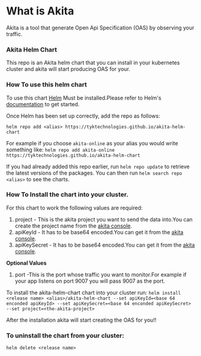 # What is Akita 

Akita is a tool that generate Open Api Specification (OAS) by observing your traffic.

### Akita Helm Chart

This repo is an Akita helm chart that you can install in your kubernetes cluster and akita will start producing OAS for your.

### How To use this helm chart

 To use this chart [Helm](https://helm.sh) Must be installed.Please refer to
 Helm's [documentation](https://helm.sh/docs) to get started.

Once Helm has been set up correctly, add the repo as follows:

`helm repo add <alias> https://tyktechnologies.github.io/akita-helm-chart`

For example if you choose `akita-online` as your alias you would write something like:
`helm repo add akita-online https://tyktechnologies.github.io/akita-helm-chart`

If you had already added this repo earlier, run `helm repo update` to retrieve
 the latest versions of the packages.  You can then run `helm search repo
 <alias>` to see the charts.

### How To Install the chart into your cluster.
For this chart to work the following values are required:
1. project - This is the akita project you want to send the data into.You can create the project name from the [akita console](https://app.akita.software/). 
2. apiKeyId - It has to be base64 encoded.You can get it from the [akita console](https://app.akita.software/).
3. apiKeySecret - It has to be base64 encoded.You can get it from the [akita console](https://app.akita.software/).

**Optional Values**
1. port -This is the port whose traffic you want to monitor.For example if your app listens on port 9007 you will pass 9007 as the port. 

To install the akita-helm-chart chart into your cluster run:
`helm install <release name> <alias>/akita-helm-chart --set apiKeyId=<base 64 enconded apiKeyId> --set apiKeySecret=<base 64 enconded apiKeySecret> --set project=<the-akita-project>`

After the installation akita will start creating the OAS for you!!

### To uninstall the chart from your cluster:
`helm delete <release name>`

